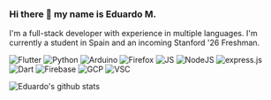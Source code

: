 ### Hi there 👋 my name is Eduardo M.

I'm a full-stack developer with experience in multiple languages. I'm currently a student in Spain and an incoming Stanford '26 Freshman. 

![Flutter](https://img.shields.io/badge/-Flutter-45b8d8?style=flat-square&logo=flutter&logoColor=white) ![Python](https://img.shields.io/badge/-Python-f7c437?style=flat-square&logo=python&logoColor=black) ![Arduino](https://img.shields.io/badge/-Arduino-356fa0?style=flat-square&logo=arduino&logoColor=white) ![Firefox](https://img.shields.io/badge/-Firefox-f4614d?style=flat-square&logo=firefox&logoColor=white) ![JS](https://img.shields.io/badge/-Javascript-efd81d?style=flat-square&logo=javascript&logoColor=black) ![NodeJS](https://img.shields.io/badge/-NodeJS-339933?style=flat-square&logo=node.js&logoColor=white) ![express.js](https://img.shields.io/badge/-Express-000000?style=flat-square&logo=express&logoColor=white) ![Dart](https://img.shields.io/badge/-Dart-0175C2?style=flat-square&logo=dart&logoColor=white) ![Firebase](https://img.shields.io/badge/-Firebase-FFCA28?style=flat-square&logo=firebase&logoColor=black) ![GCP](https://img.shields.io/badge/-Google%20Cloud-4285F4?style=flat-square&logo=google%20cloud&logoColor=white) ![VSC](https://img.shields.io/badge/-Visual%20Studio%20Code-007ACC?style=flat-square&logo=Visual%20Studio%20Code&logoColor=white)

![Eduardo's github stats](https://github-readme-stats.vercel.app/api?username=aguilaair&count_private=true&show_icons=true&theme=algolia)

